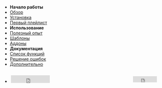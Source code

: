 - **Начало работы**
- [Обзор](/)
- [Установка](/install.md)
- [Первый плейлист](/first-playlist.md)
- **Использование**
- [Полезный опыт](/best-practices.md) 
- [Шаблоны](/template.md)
- [Аддоны](/addon.md)
- **Документация**
- [Список функций](/func.md)
- [Решение ошибок](/errors.md)
- [Дополнительно](/guide.md) 
- <div style="display: flex; flex-direction: column;"><div style="display: flex; justify-content: space-between; align-items: center; margin: 2em 0em; padding-left: 0.2em"><iframe src="https://yoomoney.ru/quickpay/button-widget?targets=%D0%9F%D0%BE%D0%B4%D0%B4%D0%B5%D1%80%D0%B6%D0%B0%D1%82%D1%8C%20%D0%BF%D1%80%D0%BE%D0%B5%D0%BA%D1%82%20Goofy&default-sum=500&button-text=11&any-card-payment-type=on&button-size=s&button-color=orange&successURL=&quickpay=small&account=410014208620686&" width="127" height="25" frameborder="0" allowtransparency="true" scrolling="no"></iframe><iframe src="https://ghbtns.com/github-btn.html?user=chimildic&repo=goofy&type=star&count=true" frameborder="0" scrolling="0" width="78" height="20" title="GitHub"></iframe> </div>